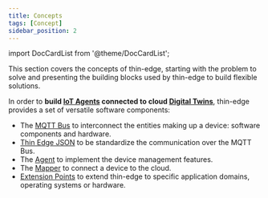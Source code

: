 ```yaml
---
title: Concepts
tags: [Concept]
sidebar_position: 2
---
```


import DocCardList from '@theme/DocCardList';

This section covers the concepts of thin-edge,
starting with the problem to solve
and presenting the building blocks used by thin-edge to build flexible solutions.

In order to __build [IoT Agents](typical-iot-agent.md) connected to cloud [Digital Twins](digital-twin.md)__,
thin-edge provides a set of versatile software components: 

- The [MQTT Bus](mqtt-bus.md) to interconnect the entities making up a device: software components and hardware. 
- [Thin Edge JSON](thin-edge-json.md) to be standardize the communication over the MQTT Bus.
- The [Agent](tedge-agent.md) to implement the device management features.
- The [Mapper](tedge-mapper.md) to connect a device to the cloud. 
- [Extension Points](software-management.md) to extend thin-edge to specific application domains, operating systems or hardware. 


<DocCardList />
